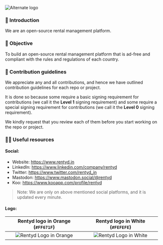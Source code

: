 <picture>
  <source media="(prefers-color-scheme: dark)" srcset="https://github.com/rentyd/.github/assets/68323012/c13328cf-1da4-47c9-ba0c-718aed8c26e5">
  <source media="(prefers-color-scheme: light)" srcset="https://github.com/rentyd/.github/assets/68323012/c13328cf-1da4-47c9-ba0c-718aed8c26e5">
  <img alt="Alternate logo" src="https://github.com/rentyd/.github/assets/68323012/c13328cf-1da4-47c9-ba0c-718aed8c26e5">
</picture>

### 👋 Introduction

We are an open-source rental management platform.

### 🎯 Objective

To build an open-source rental management platform that is ad-free and compliant with the rules and regulations of each country.

### 🌈 Contribution guidelines

We appreciate any and all contributions, and hence we have outlined contribution guidelines for each repo or project.

It is done so because some require a basic signing requirement for contributions (we call it the **Level 1** signing requirement) and some require a special signing requirement for contributions (we call it the **Level 0** signing requirement).

We kindly request that you review each of them before you start working on the repo or project.

### 👩‍💻 Useful resources

#### Social:
  - Website: https://www.rentyd.in
  - LinkedIn: https://www.linkedin.com/company/rentyd
  - Twitter: https://www.twitter.com/rentyd_in
  - Mastodon: https://www.mastodon.social/@rentyd
  - Koo: https://www.kooapp.com/profile/rentyd

> Note: We are only on above mentioned social platforms, and it is updated every minute.

#### Logo:

  Rentyd logo in Orange (`#FF671F`) |   Rentyd logo in White (`#FEFEFE`)
  :-------------------------: |  :-------------------------:
  ![Rentyd Logo in Orange](https://github.com/rentyd/.github/assets/68323012/4bbc3597-5cec-450f-a6b6-bd7fbdffc5ce) |  ![Rentyd Logo in White](https://github.com/rentyd/.github/assets/68323012/22c91625-1c20-4fe0-a780-895e5d8fb7a9)
